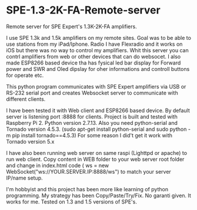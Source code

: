 # SPE-1.3-2K-FA-Remote-server
Remote server for SPE Expert's 1.3K-2K-FA amplifiers.

I use SPE 1.3k and 1.5k amplifiers on my remote sites. Goal was to be able to use stations from my iPad/Iphone. Radio I have Flexradio and it works on iOS but there was no way to control my amplifiers. Whit this server you can contrl amplifiers from web or other devices that can do websocet. I also made ESP8266 based device tha has fysical led bar display for Forward power and SWR and Oled dipslay for oher informations and controll buttons for operate etc. 

This python program communicates with SPE Expert amplifiers via USB or RS-232 serial port and creates Websocket server to communicate with different clients.

I have been tested it with Web client and ESP8266 based device. By default server is listening port :8888 for clients. Project is built and tested with Raspberry Pi 2. Python version 2.7.13. Also you need python-serial and Tornado version 4.5.3. (sudo apt-get install python-serial and  sudo python -m pip install tornado==4.5.3)
For some reason I did't get it work with Tornado version 5.x 

I have also been running web server on same raspi (Lighttpd or apache) to run web client.
Copy content in WEB folder to your web server root folder and change in index.html code  ( ws = new WebSocket("ws://YOUR.SERVER.IP:8888/ws") to match your server IP/name setup.

I'm hobbyist and this project has been more like learning of python programming. My strategy has been Copy/Paste/Try/Fix. No garanti given. It works for me. Tested on 1.3 and 1.5 versions of SPE's. 
